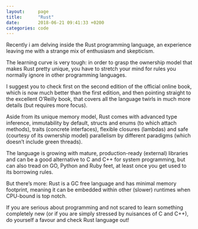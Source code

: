 ```yaml
---
layout:     page
title:      "Rust"
date:       2018-06-21 09:41:33 +0200
categories: code
---
```


Recently i am delving inside the Rust programming language, an experience leaving me with a strange mix of enthusiasm and skepticism.

The learning curve is very tough: in order to grasp the ownership model that makes Rust pretty unique, you have to stretch your mind for rules you normally ignore in other programming languages.

I suggest you to check first on the second edition of the official online book, which is now much better than the first edition, and then pointing straight to the excellent O’Reilly book, that covers all the language twirls in much more details (but requires more focus).

Aside from its unique memory model, Rust comes with advanced type inference, immutability by default, structs and enums (to which attach methods), traits (concrete interfaces), flexible closures (lambdas) and safe (courtesy of its ownership model) parallelism by different paradigms (which doesn’t include green threads).

The language is growing with mature, production-ready (external) libraries and can be a good alternative to C and C++ for system programming, but can also tread on GO, Python and Ruby feet, at least once you get used to its borrowing rules.

But there’s more: Rust is a GC free language and has minimal memory footprint, meaning it can be embedded within other (slower) runtimes when CPU-bound is top notch.

If you are serious about programming and not scared to learn something completely new (or if you are simply stressed by nuisances of C and C++), do yourself a favour and check Rust language out!
